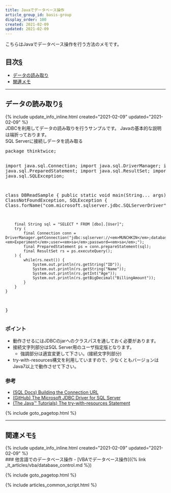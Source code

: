 ```yaml
---
title: Javaでデータベース操作
article_group_id: basis-group
display_order: 100
created: 2021-02-09
updated: 2021-02-09
---
```

こちらはJavaでデータベース操作を行う方法のメモです。  

## <a name="index">目次</a><a class="heading-anchor-permalink" href="#目次">§</a>

<ul id="index_ul">
<li><a href="#read">データの読み取り</a></li>
<li><a href="#related">関連メモ</a></li>
</ul>

* * *
## <a name="read">データの読み取り</a><a class="heading-anchor-permalink" href="#read">§</a>
<div class="chapter-updated">{% include update_info_inline.html created="2021-02-09" updated="2021-02-09" %}</div>
JDBCを利用してデータの読み取りを行うサンプルです。  
Javaの基本的な説明は端折っております。

<div class="code-box">
<div class="title">SQL Serverに接続しデータを読み取る</div>
<pre>
package thinktwice;

import java.sql.Connection;
import java.sql.DriverManager;
import java.sql.PreparedStatement;
import java.sql.ResultSet;
import java.sql.SQLException;

class DBReadSample {
    public static void main(String... args) throws ClassNotFoundException, SQLException {
        Class.forName("com.microsoft.sqlserver.jdbc.SQLServerDriver");

        final String sql = "SELECT * FROM [dbo].[User]";
        try (
            final Connection conn = DriverManager.getConnection("jdbc:sqlserver://<em>MUNCHKIN</em>;databaseName=<em>Experiment</em>;user=<em>sa</em>;password=<em>sa</em>;");
            final PreparedStatement ps = conn.prepareStatement(sql);
            final ResultSet rs = ps.executeQuery();
        ) {
            while(rs.next()) {
                System.out.println(rs.getString("ID"));
                System.out.println(rs.getString("Name"));
                System.out.println(rs.getInt("Age"));
                System.out.println(rs.getBigDecimal("BillingAmount"));
            }
        }
    }
}
</pre>
</div>

### ポイント
- 動作させるにはJDBCのjarへのクラスパスを通しておく必要があります。
- 接続文字列部分はSQL Server用のユーザ指定版となります。
  - 強調部分は適宜変更して下さい。(接続文字列部分)
- try-with-resources構文を利用していますので、少なくともバージョンはJava7以上で動作させて下さい。

### 参考
- [(SQL Docs) Building the Connection URL](https://docs.microsoft.com/en-us/sql/connect/jdbc/building-the-connection-url?view=sql-server-ver15)
- [(GitHub) The Microsoft JDBC Driver for SQL Server](https://github.com/microsoft/mssql-jdbc)
- [(The Java™ Tutorials) The try-with-resources Statement](https://docs.oracle.com/javase/tutorial/essential/exceptions/tryResourceClose.html)

{% include goto_pagetop.html %}

* * *
## <a name="related">関連メモ</a><a class="heading-anchor-permalink" href="#related">§</a>
<div class="chapter-updated">{% include update_info_inline.html created="2021-02-09" updated="2021-02-09" %}</div>
### 他言語でのデータベース操作
- [VBAでデータベース操作]({% link _it_articles/vba/database_control.md %})

{% include goto_pagetop.html %}

{% include articles_common_script.html %}
